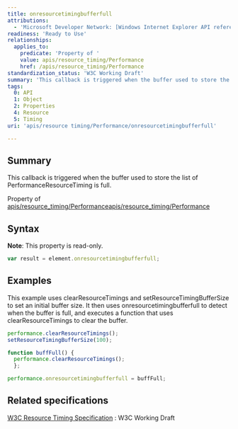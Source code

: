 ```yaml
---
title: onresourcetimingbufferfull
attributions:
  - 'Microsoft Developer Network: [Windows Internet Explorer API reference Article](http://msdn.microsoft.com/en-us/library/ie/hh828809%28v=vs.85%29.aspx)'
readiness: 'Ready to Use'
relationships:
  applies_to:
    predicate: 'Property of '
    value: apis/resource_timing/Performance
    href: /apis/resource_timing/Performance
standardization_status: 'W3C Working Draft'
summary: 'This callback is triggered when the buffer used to store the list of PerformanceResourceTiming is full.'
tags:
  0: API
  1: Object
  2: Properties
  4: Resource
  5: Timing
uri: 'apis/resource timing/Performance/onresourcetimingbufferfull'

---
```

## <span>Summary</span>

This callback is triggered when the buffer used to store the list of PerformanceResourceTiming is full.

Property of [apis/resource\_timing/Performance](/apis/resource_timing/Performance)[apis/resource\_timing/Performance](/apis/resource_timing/Performance)

## <span>Syntax</span>

**Note**: This property is read-only.

``` js
var result = element.onresourcetimingbufferfull;
```

## <span>Examples</span>

This example uses clearResourceTimings and setResourceTimingBufferSize to set an initial buffer size. It then uses onresourcetimingbufferfull to detect when the buffer is full, and executes a function that uses clearResourceTimings to clear the buffer.

``` js
performance.clearResourceTimings();
setResourceTimingBufferSize(100);

function buffFull() {
  performance.clearResourceTimings();
  };

performance.onresourcetimingbufferfull = buffFull;
```

## <span>Related specifications</span>

[W3C Resource Timing Specification](http://www.w3.org/TR/resource-timing/)
:   W3C Working Draft
